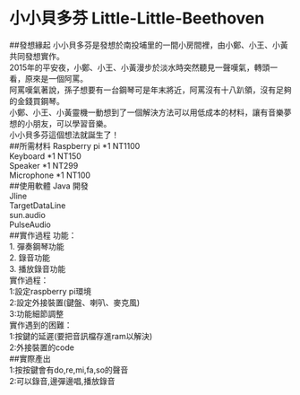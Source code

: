 # 小小貝多芬 Little-Little-Beethoven
##發想緣起
  小小貝多芬是發想於南投埔里的一間小房間裡，由小鄭、小王、小黃共同發想實作。<br> 
  2015年的平安夜，小鄭、小王、小黃漫步於淡水時突然聽見一聲嘆氣，轉頭一看，原來是一個阿罵。 <br>
  阿罵嘆氣著說，孫子想要有一台鋼琴可是年末將近，阿罵沒有十八趴領，沒有足夠的金錢買鋼琴。 <br>
  小鄭、小王、小黃靈機一動想到了一個解決方法可以用低成本的材料，讓有音樂夢想的小朋友，可以學習音樂。 <br>
  小小貝多芬這個想法就誕生了！<br>
##所需材料
  Raspberry pi *1 NT1100 <br>
  Keyboard *1 NT150 <br>
  Speaker *1 NT299<br>
  Microphone *1 NT100<br>
##使用軟體
  Java 開發 <br>
  Jline <br>
  TargetDataLine <br>
  sun.audio <br>
  PulseAudio <br>
##實作過程
功能： <br>
    1. 彈奏鋼琴功能 <br>
    2. 錄音功能 <br>
    3. 播放錄音功能 <br>
實作過程： <br>
            1:設定raspberry pi環境 <br>
            2:設定外接裝置(鍵盤、喇叭、麥克風) <br>
3:功能細節調整 <br>
實作遇到的困難： <br>
1:按鍵的延遲(要把音訊檔存進ram以解決) <br>
2:外接裝置的code <br>
##實際產出 <br>
1:按按鍵會有do,re,mi,fa,so的聲音 <br>
2:可以錄音,邊彈邊唱,播放錄音 <br>
